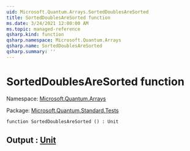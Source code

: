 ```yaml
---
uid: Microsoft.Quantum.Arrays.SortedDoublesAreSorted
title: SortedDoublesAreSorted function
ms.date: 3/24/2021 12:00:00 AM
ms.topic: managed-reference
qsharp.kind: function
qsharp.namespace: Microsoft.Quantum.Arrays
qsharp.name: SortedDoublesAreSorted
qsharp.summary: ''
---
```


# SortedDoublesAreSorted function

Namespace: [Microsoft.Quantum.Arrays](xref:Microsoft.Quantum.Arrays)

Package: [Microsoft.Quantum.Standard.Tests](https://nuget.org/packages/Microsoft.Quantum.Standard.Tests)




```qsharp
function SortedDoublesAreSorted () : Unit
```


## Output : [Unit](xref:microsoft.quantum.lang-ref.unit)

